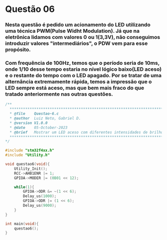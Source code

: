 # Questão 06

### Nesta questão é pedido um acionamento do LED utilizando uma técnica PWM(Pulse Widht Modulation). Já que na eletrônica lidamos com valores 0 ou 1(3,3V), não conseguimos introduzir valores "intermediários", o PDW vem para esse propósito.
###  Com frequência de 100Hz, temos que o período seria de 10ms, onde 1/10 desse tempo estaria no nível lógico baixo(LED aceso) e o restante do tempo com o LED apagado. Por se tratar de uma alternância extremamente rápida, temos a impressão que o LED sempre está aceso, mas que bem mais fraco do que tratado anteriormente nas outras questões.

```C
/**
  ******************************************************************************
  * @file    Questao-6.c
  * @author  Luiz Neto, Gabriel D.
  * @version V1.0.0
  * @date    05-October-2023
  * @brief   Mostrar um LED aceso com diferentes intensidades de brilho, utilizando uma técnica de PWM.
  ******************************************************************************
*/

#include "stm32f4xx.h"
#include "Utility.h"

void questao6(void){
	Utility_Init();
	RCC->AHB1ENR |= 1;
	GPIOA->MODER |= (0B01 << 12);

	while(1){
		GPIOA->ODR &= ~(1 << 6);
		Delay_us(1000);
		GPIOA->ODR |= (1 << 6);
		Delay_us(9000);
	}
}

int main(void){
    questao6();
}
```
